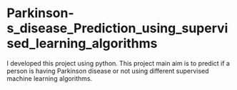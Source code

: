 # Parkinson-s_disease_Prediction_using_supervised_learning_algorithms
I developed this project using python. This project main aim is to predict if a person is having Parkinson disease or not using different supervised machine learning algorithms.
